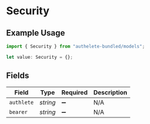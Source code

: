 # Security

## Example Usage

```typescript
import { Security } from "authelete-bundled/models";

let value: Security = {};
```

## Fields

| Field              | Type               | Required           | Description        |
| ------------------ | ------------------ | ------------------ | ------------------ |
| `authlete`         | *string*           | :heavy_minus_sign: | N/A                |
| `bearer`           | *string*           | :heavy_minus_sign: | N/A                |